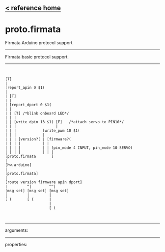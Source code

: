 [< reference home](ceammc_lib.html)
---

# proto.firmata


Firmata Arduino protocol support

---

Firmata basic protocol support.<br>


---


```


[T]
|
[report_apin 0 $1(
|
| [T]
| |
| [report_dport 0 $1(
| |
| | [T] /*blink onboard LED*/
| | |
| | [write_dpin 13 $1( [F]   /*attach servo to PIN10*/
| | |                  |
| | |            [write_pwm 10 $1(
| | |            |
| | | [version?( | [firmware?(
| | | |          | |
| | | |          | | [pin_mode 4 INPUT, pin_mode 10 SERVO(
| | | |          | | |
[proto.firmata       ]
|
[hw.arduino]
|
[proto.firmata]
|
[route version firmware apin dport]
|         ^|        ^^|
[msg set] [msg set] [msg set]
|         |         |
[ (       [ (       |
                    |
                    [ (

            
```

---
arguments:


---
properties:


